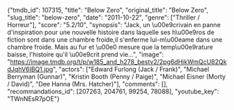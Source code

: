 {"tmdb_id": 107315, "title": "Below Zero", "original_title": "Below Zero", "slug_title": "below-zero", "date": "2011-10-22", "genre": ["Thriller / Horreur"], "score": "5.2/10", "synopsis": "Jack, un \u00e9crivain en panne d'inspiration pour une nouvelle histoire dans laquelle ses h\u00e9ros de fiction sont dans une chambre froide,il s'enferme lui-m\u00eame dans une chambre froide. Mais au fur et \u00e0 mesure que la temp\u00e9rature baisse, l'histoire qu'il \u00e9crit prend vie...", "image": "https://image.tmdb.org/t/p/w185_and_h278_bestv2/2pg6dHikWmQcU82QkdJqhV6IBQ1.jpg", "actors": ["Edward Furlong (Jack / Frank)", "Michael Berryman (Gunnar)", "Kristin Booth (Penny / Paige)", "Michael Eisner (Morty / David)", "Dee Hanna (Mrs. Hatcher)"], "comments": [], "recommandations_id": [207263, 204761, 99254, 78088], "youtube_key": "TWnNEsR7pOE"}